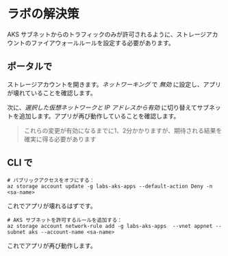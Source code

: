 # ラボの解決策

AKS サブネットからのトラフィックのみが許可されるように、ストレージアカウントのファイアウォールルールを設定する必要があります。

## ポータルで

ストレージアカウントを開きます。_ネットワーキング_ で _無効_ に設定し、アプリが壊れていることを確認します。

次に、_選択した仮想ネットワークと IP アドレスから有効_ に切り替えてサブネットを追加します。アプリが再び動作していることを確認します。

> これらの変更が有効になるまでに1、2分かかりますが、期待される結果を確実に得る必要があります

## CLI で



```
# パブリックアクセスをオフにする：
az storage account update -g labs-aks-apps --default-action Deny -n <sa-name>
```


これでアプリが壊れるはずです。



```
# AKS サブネットを許可するルールを追加する：
az storage account network-rule add -g labs-aks-apps  --vnet appnet --subnet aks --account-name <sa-name>
```


これでアプリが再び動作します。
